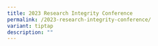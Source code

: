 ```yaml
---
title: 2023 Research Integrity Conference
permalink: /2023-research-integrity-conference/
variant: tiptap
description: ""
---
```

